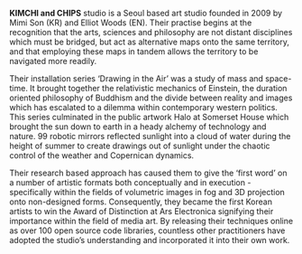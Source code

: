 __KIMCHI and CHIPS__ studio is a Seoul based art studio founded in 2009 by Mimi Son (KR) and Elliot Woods (EN). Their practise begins at the recognition that the arts, sciences and philosophy are not distant disciplines which must be bridged, but act as alternative maps onto the same territory, and that employing these maps in tandem allows the territory to be navigated more readily.

Their installation series ‘Drawing in the Air’ was a study of mass and space-time. It brought together the relativistic mechanics of Einstein, the duration oriented philosophy of Buddhism and the divide between reality and images which has escalated to a dilemma within contemporary western politics. This series culminated in the public artwork Halo at Somerset House which brought the sun down to earth in a heady alchemy of technology and nature. 99 robotic mirrors reflected sunlight into a cloud of water during the height of summer to create drawings out of sunlight under the chaotic control of the weather and Copernican dynamics.

Their research based approach has caused them to give the ‘first word’ on a number of artistic formats both conceptually and in execution - specifically within the fields of volumetric images in fog and 3D projection onto non-designed forms. Consequently, they became the first Korean artists to win the Award of Distinction at Ars Electronica signifying their importance within the field of media art. By releasing their techniques online as over 100 open source code libraries, countless other practitioners have adopted the studio’s understanding and incorporated it into their own work.
